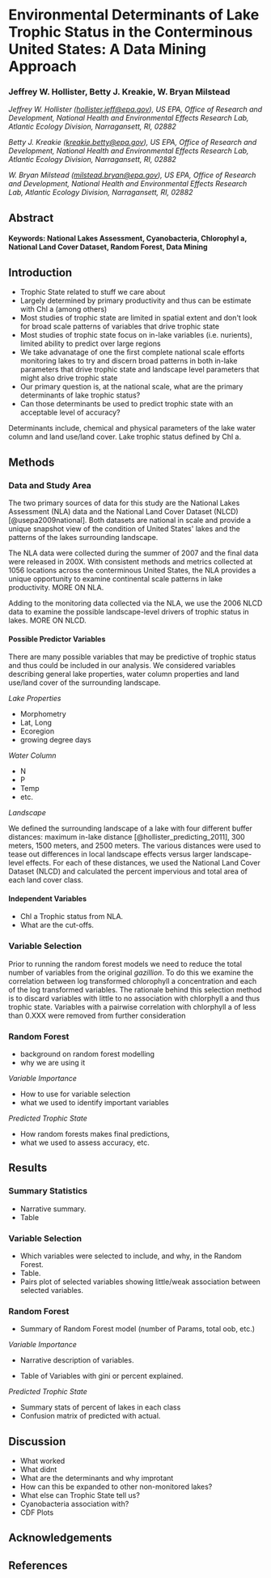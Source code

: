 

Environmental Determinants of Lake Trophic Status in the Conterminous United States: A Data Mining Approach
====================================================================

### Jeffrey W. Hollister, Betty J. Kreakie, W. Bryan Milstead

*Jeffrey W. Hollister ([hollister.jeff@epa.gov](mailto:hollister.jeff@epa.gov)), US EPA, Office of Research and Development, National Health and Environmental Effects Research Lab, Atlantic Ecology Division, Narragansett, RI, 02882*  

*Betty J. Kreakie ([kreakie.betty@epa.gov](mailto:kreakie.betty@epa.gov)), US EPA, Office of Research and Development, National Health and Environmental Effects Research Lab, Atlantic Ecology Division, Narragansett, RI, 02882*  

*W. Bryan Milstead ([milstead.bryan@epa.gov](mailto:milstead.bryan@epa.gov)), US EPA, Office of Research and Development, National Health and Environmental Effects Research Lab, Atlantic Ecology Division, Narragansett, RI, 02882*  

Abstract
--------


#### Keywords: National Lakes Assessment, Cyanobacteria, Chlorophyl a, National Land Cover Dataset, Random Forest, Data Mining



Introduction
------------

- Trophic State related to stuff we care about
- Largely determined by primary productivity and thus can be estimate with Chl a (among others)
- Most studies of trophic state are limited in spatial extent and don't look for broad scale patterns of variables that drive trophic state
- Most studies of trophic state focus on in-lake variables (i.e. nurients), limited ability to predict over large regions
- We take advanatage of one the first complete national scale efforts monitoring lakes to try and discern broad patterns in both in-lake parameters that drive trophic state and landscape level parameters that might also drive trophic state
- Our primary question is, at the national scale, what are the primary determinants of lake trophic status? 
- Can those determinants be used to predict trophic state with an acceptable level of accuracy?

Determinants include, chemical and physical parameters of the lake water column and land use/land cover.  Lake trophic status defined by Chl a.


Methods
-------

### Data and Study Area

The two primary sources of data for this study are the National Lakes Assessment (NLA) data and the National Land Cover Dataset (NLCD) [@usepa2009national]. Both datasets are national in scale and provide a unique snapshot view of the condition of United States' lakes and the patterns of the lakes surrounding landscape.  

The NLA data were collected during the summer of 2007 and the final data were released in 200X.  With consistent methods and metrics collected at 1056 locations across the conterminous United States, the NLA provides a unique opportunity to examine continental scale patterns in lake productivity.  MORE ON NLA.

Adding to the monitoring data collected via the NLA, we use the 2006 NLCD data to examine the possible landscape-level drivers of trophic status in lakes.  MORE ON NLCD.

#### Possible Predictor Variables

There are many possible variables that may be predictive of trophic status and thus could be included in our analysis.  We considered variables describing general lake properties, water column properties and land use/land cover of the surrounding landscape.

*Lake Properties*

- Morphometry
- Lat, Long
- Ecoregion
- growing degree days

*Water Column*

- N
- P
- Temp
- etc.

*Landscape*

We defined the surrounding landscape of a lake with four different buffer distances: maximum in-lake distance [@hollister_predicting_2011], 300 meters, 1500 meters, and 2500 meters.  The various distances were used to tease out differences in local landscape effects versus larger landscape-level effects. For each of these distances, we used the National Land Cover Dataset (NLCD) and calculated the percent impervious and total area of each land cover class.  

#### Independent Variables

- Chl a Trophic status from NLA.  
- What are the cut-offs.

### Variable Selection

Prior to running the random forest models we need to reduce the total number of variables from the original *gazillion*.  To do this we examine the correlation between log transformed chlorophyll a concentration and each of the log transformed variables.  The rationale behind this selection method is to discard variables with little to no association with chlorphyll a and thus trophic state.  Variables with a pairwise correlation with chlorphyll a of less than 0.XXX were removed from further consideration

### Random Forest

- background on random forest modelling
- why we are using it

*Variable Importance*

- How to use for variable selection
- what we used to identify important variables

*Predicted Trophic State*

- How random forests makes final predictions, 
- what we used to assess accuracy, etc.


Results
-------

### Summary Statistics

- Narrative summary. 
- Table

### Variable Selection

- Which variables were selected to include, and why, in the Random Forest.  
- Table. 
- Pairs plot of selected variables showing little/weak association between selected variables.

### Random Forest 

- Summary of Random Forest model (number of Params, total oob, etc.)

*Variable Importance*

- Narrative description of variables.

- Table of Variables with gini or percent explained.

*Predicted Trophic State*

- Summary stats of percent of lakes in each class
- Confusion matrix of predicted with actual.

Discussion
----------

- What worked
- What didnt
- What are the determinants and why improtant
 - How can this be expanded to other non-monitored lakes?
- What else can Trophic State tell us?
 - Cyanobacteria association with? 
 - CDF Plots

Acknowledgements
----------------


References
----------
